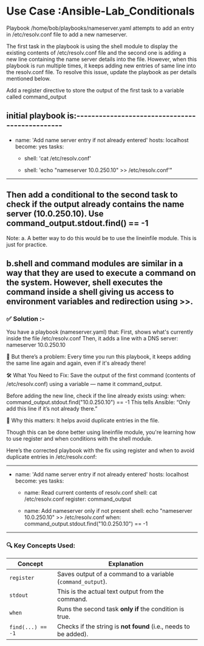 # Use Case :Ansible-Lab_Conditionals

Playbook /home/bob/playbooks/nameserver.yaml attempts to add an entry in /etc/resolv.conf file to add a new nameserver.

The first task in the playbook is using the shell module to display the existing contents of /etc/resolv.conf file and the second one is adding a new line containing the name server details into the file. However, when this playbook is run multiple times, it keeps adding new entries of same line into the resolv.conf file. To resolve this issue, update the playbook as per details mentioned below.

Add a register directive to store the output of the first task to a variable called command_output

initial playbook is:-----------------------------------------------
---
- name: 'Add name server entry if not already entered'
  hosts: localhost
  become: yes
  tasks:
    - shell: 'cat /etc/resolv.conf'

    - shell: 'echo "nameserver 10.0.250.10" >> /etc/resolv.conf'"
 
---------------------------------------------------------------------

Then add a conditional to the second task to check if the output already contains the name server (10.0.250.10). Use command_output.stdout.find(<IP>) == -1
----------------------------------------------------------------------------------------------------------------------------------------------------------
Note:
a. A better way to do this would be to use the lineinfile module. This is just for practice.


b.shell and command modules are similar in a way that they are used to execute a command on the system. However, shell executes the command inside a shell giving us access to environment variables and redirection using >>.
------------------------------------------------------------------------------------------------------------------------------------------------------------
### ✅ Solution :-
You have a playbook (nameserver.yaml) that:
First, shows what's currently inside the file /etc/resolv.conf
Then, it adds a line with a DNS server: nameserver 10.0.250.10

🛑 But there’s a problem:
Every time you run this playbook, it keeps adding the same line again and again, even if it's already there!

🛠️ What You Need to Fix:
Save the output of the first command (contents of /etc/resolv.conf) using a variable — name it command_output.

Before adding the new line, check if the line already exists using:
when: command_output.stdout.find("10.0.250.10") == -1
This tells Ansible: “Only add this line if it’s not already there.”

📌 Why this matters:
It helps avoid duplicate entries in the file.

Though this can be done better using lineinfile module, you're learning how to use register and when conditions with the shell module.


Here’s the corrected playbook with the fix using register and when to avoid duplicate entries in /etc/resolv.conf:

---
- name: 'Add name server entry if not already entered'
  hosts: localhost
  become: yes
  tasks:

    - name: Read current contents of resolv.conf
      shell: cat /etc/resolv.conf
      register: command_output

    - name: Add nameserver only if not present
      shell: echo "nameserver 10.0.250.10" >> /etc/resolv.conf
      when: command_output.stdout.find("10.0.250.10") == -1
---------------------------------------------------------------------------------------------------------------------------------
### 🔍 Key Concepts Used:

| Concept           | Explanation                                                      |
| ----------------- | ---------------------------------------------------------------- |
| `register`        | Saves output of a command to a variable (`command_output`).      |
| `stdout`          | This is the actual text output from the command.                 |
| `when`            | Runs the second task **only if** the condition is true.          |
| `find(...) == -1` | Checks if the string is **not found** (i.e., needs to be added). |
